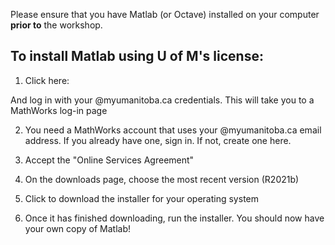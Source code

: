 Please ensure that you have Matlab (or Octave) installed on your computer **prior to** the workshop. 

To install Matlab using U of M's license:
--

1. Click here: 

And log in with your @myumanitoba.ca credentials. This will take you to a MathWorks log-in page 

2. You need a MathWorks account that uses your @myumanitoba.ca email address. If you already have one, sign in. 
If not, create one here.

3. Accept the "Online Services Agreement"

4. On the downloads page, choose the most recent version (R2021b)

5. Click to download the installer for your operating system

6. Once it has finished downloading, run the installer. You should now have your own copy of Matlab!
